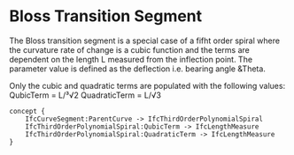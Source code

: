 Bloss Transition Segment
========================

The Bloss transition segment is a special case of a fifht order spiral where the curvature rate of change is a cubic function and the terms are dependent on the length L measured from the inflection point. The parameter value is defined as the deflection i.e. bearing angle &Theta.

Only the cubic and quadratic terms are populated with the following values:
QubicTerm = L/³√2
QuadraticTerm = L/√3

```
concept {
    IfcCurveSegment:ParentCurve -> IfcThirdOrderPolynomialSpiral
    IfcThirdOrderPolynomialSpiral:QubicTerm -> IfcLengthMeasure
    IfcThirdOrderPolynomialSpiral:QuadraticTerm -> IfcLengthMeasure
}
```
